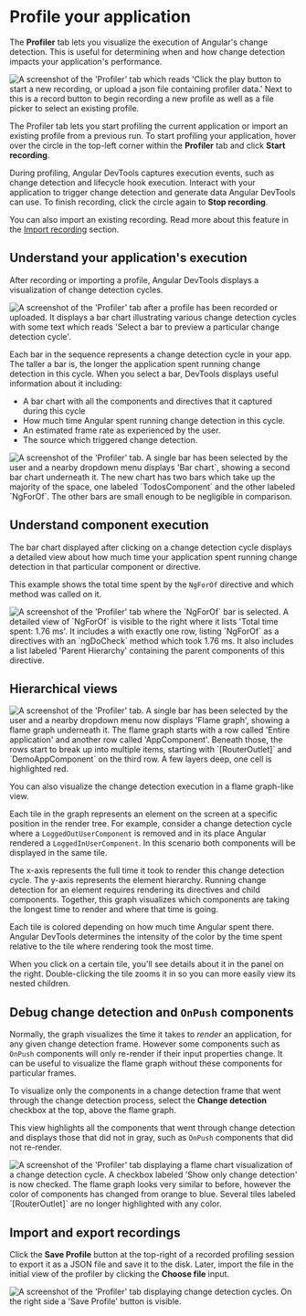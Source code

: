 # Profile your application

The **Profiler** tab lets you visualize the execution of Angular's change detection.
This is useful for determining when and how change detection impacts your application's performance.

<img src="assets/images/guide/devtools/profiler.png" alt="A screenshot of the 'Profiler' tab which reads 'Click the play button to start a new recording, or upload a json file containing profiler data.' Next to this is a record button to begin recording a new profile as well as a file picker to select an existing profile.">

The Profiler tab lets you start profiling the current application or import an existing profile from a previous run.
To start profiling your application, hover over the circle in the top-left corner within the **Profiler** tab and click **Start recording**.

During profiling, Angular DevTools captures execution events, such as change detection and lifecycle hook execution.
Interact with your application to trigger change detection and generate data Angular DevTools can use.
To finish recording, click the circle again to **Stop recording**.

You can also import an existing recording.
Read more about this feature in the [Import recording](tools/devtools#import-and-export-recordings) section.

## Understand your application's execution

After recording or importing a profile, Angular DevTools displays a visualization of change detection cycles.

<img src="assets/images/guide/devtools/default-profiler-view.png" alt="A screenshot of the 'Profiler' tab after a profile has been recorded or uploaded. It displays a bar chart illustrating various change detection cycles with some text which reads 'Select a bar to preview a particular change detection cycle'.">

Each bar in the sequence represents a change detection cycle in your app.
The taller a bar is, the longer the application spent running change detection in this cycle.
When you select a bar, DevTools displays useful information about it including:

- A bar chart with all the components and directives that it captured during this cycle
- How much time Angular spent running change detection in this cycle.
- An estimated frame rate as experienced by the user.
- The source which triggered change detection.

<img src="assets/images/guide/devtools/profiler-selected-bar.png" alt="A screenshot of the 'Profiler' tab. A single bar has been selected by the user and a nearby dropdown menu displays 'Bar chart`, showing a second bar chart underneath it. The new chart has two bars which take up the majority of the space, one labeled `TodosComponent` and the other labeled `NgForOf`. The other bars are small enough to be negligible in comparison.">

## Understand component execution

The bar chart displayed after clicking on a change detection cycle displays a detailed view about how much time your application spent running change detection in that particular component or directive.

This example shows the total time spent by the `NgForOf` directive and which method was called on it.

<img src="assets/images/guide/devtools/directive-details.png" alt="A screenshot of the 'Profiler' tab where the `NgForOf` bar is selected. A detailed view of `NgForOf` is visible to the right where it lists 'Total time spent: 1.76 ms'. It includes a with exactly one row, listing `NgForOf` as a directives with an `ngDoCheck` method which took 1.76 ms. It also includes a list labeled 'Parent Hierarchy' containing the parent components of this directive.">

## Hierarchical views

<img src="assets/images/guide/devtools/flame-graph-view.png" alt="A screenshot of the 'Profiler' tab. A single bar has been selected by the user and a nearby dropdown menu now displays 'Flame graph', showing a flame graph underneath it. The flame graph starts with a row called 'Entire application' and another row called 'AppComponent'. Beneath those, the rows start to break up into multiple items, starting with `[RouterOutlet]` and `DemoAppComponent` on the third row. A few layers deep, one cell is highlighted red.">

You can also visualize the change detection execution in a flame graph-like view.

Each tile in the graph represents an element on the screen at a specific position in the render tree.
For example, consider a change detection cycle where a `LoggedOutUserComponent` is removed and in its place Angular rendered a `LoggedInUserComponent`. In this scenario both components will be displayed in the same tile.

The x-axis represents the full time it took to render this change detection cycle.
The y-axis represents the element hierarchy. Running change detection for an element requires rendering its directives and child components.
Together, this graph visualizes which components are taking the longest time to render and where that time is going.

Each tile is colored depending on how much time Angular spent there.
Angular DevTools determines the intensity of the color by the time spent relative to the tile where rendering took the most time.

When you click on a certain tile, you'll see details about it in the panel on the right.
Double-clicking the tile zooms it in so you can more easily view its nested children.

## Debug change detection and `OnPush` components

Normally, the graph visualizes the time it takes to _render_ an application, for any given change detection frame. However some components such as `OnPush` components will only re-render if their input properties change. It can be useful to visualize the flame graph without these components for particular frames.

To visualize only the components in a change detection frame that went through the change detection process, select the **Change detection** checkbox at the top, above the flame graph.

This view highlights all the components that went through change detection and displays those that did not in gray, such as `OnPush` components that did not re-render.

<img src="assets/images/guide/devtools/debugging-onpush.png" alt="A screenshot of the 'Profiler' tab displaying a flame chart visualization of a change detection cycle. A checkbox labeled 'Show only change detection' is now checked. The flame graph looks very similar to before, however the color of components has changed from orange to blue. Several tiles labeled `[RouterOutlet]` are no longer highlighted with any color.">

## Import and export recordings

Click the **Save Profile** button at the top-right of a recorded profiling session to export it as a JSON file and save it to the disk.
Later, import the file in the initial view of the profiler by clicking the **Choose file** input.

<img src="assets/images/guide/devtools/save-profile.png" alt="A screenshot of the 'Profiler' tab displaying change detection cycles. On the right side a 'Save Profile' button is visible.">
